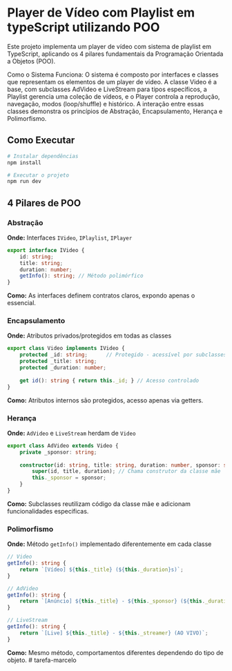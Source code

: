 # Player de Vídeo com Playlist em typeScript utilizando POO

Este projeto implementa um player de vídeo com sistema de playlist em TypeScript, aplicando os 4 pilares fundamentais da Programação
Orientada a Objetos (POO).

Como o Sistema Funciona:
O sistema é composto por interfaces e classes que representam os elementos de um player de vídeo. A classe Video é a base, com
subclasses AdVideo e LiveStream para tipos específicos, a Playlist gerencia uma coleção de vídeos, e o Player controla a reprodução,
navegação, modos (loop/shuffle) e histórico. A interação entre essas classes demonstra os princípios de Abstração, Encapsulamento,
Herança e Polimorfismo.

## Como Executar

```bash
# Instalar dependências
npm install

# Executar o projeto
npm run dev
```

##  4 Pilares de POO

### Abstração
**Onde:** Interfaces `IVideo`, `IPlaylist`, `IPlayer`
```typescript
export interface IVideo {
    id: string;
    title: string;
    duration: number;
    getInfo(): string; // Método polimórfico
}
```
**Como:** As interfaces definem contratos claros, expondo apenas o essencial.

### Encapsulamento
**Onde:** Atributos privados/protegidos em todas as classes
```typescript
export class Video implements IVideo {
    protected _id: string;      // Protegido - acessível por subclasses
    protected _title: string;
    protected _duration: number;
    
    get id(): string { return this._id; } // Acesso controlado
}
```
**Como:** Atributos internos são protegidos, acesso apenas via getters.

### Herança
**Onde:** `AdVideo` e `LiveStream` herdam de `Video`
```typescript
export class AdVideo extends Video {
    private _sponsor: string;
    
    constructor(id: string, title: string, duration: number, sponsor: string) {
        super(id, title, duration); // Chama construtor da classe mãe
        this._sponsor = sponsor;
    }
}
```
**Como:** Subclasses reutilizam código da classe mãe e adicionam funcionalidades especificas.

### Polimorfismo
**Onde:** Método `getInfo()` implementado diferentemente em cada classe
```typescript
// Video
getInfo(): string {
    return `[Vídeo] ${this._title} (${this._duration}s)`;
}

// AdVideo
getInfo(): string {
    return `[Anúncio] ${this._title} - ${this._sponsor} (${this._duration}s)`;
}

// LiveStream
getInfo(): string {
    return `[Live] ${this._title} - ${this._streamer} (AO VIVO)`;
}
```
**Como:** Mesmo método, comportamentos diferentes dependendo do tipo de objeto.
#   t a r e f a - m a r c e l o  
 